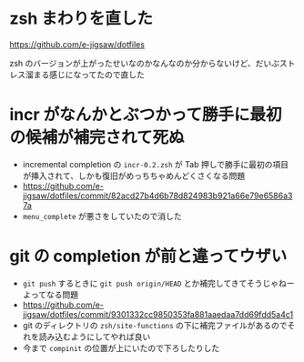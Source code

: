 # zsh まわりを直した

https://github.com/e-jigsaw/dotfiles

zsh のバージョンが上がったせいなのかなんなのか分からないけど、だいぶストレス溜まる感じになってたので直した

# incr がなんかとぶつかって勝手に最初の候補が補完されて死ぬ

* incremental completion の `incr-0.2.zsh` が Tab 押しで勝手に最初の項目が挿入されて、しかも復旧がめっちちゃめんどくさくなる問題
* https://github.com/e-jigsaw/dotfiles/commit/82acd27b4d6b78d824983b921a66e79e6586a37a
* `menu_complete` が悪さをしていたので消した

# git の completion が前と違ってウザい

* `git push` するときに `git push origin/HEAD` とか補完してきてそうじゃねーよってなる問題
* https://github.com/e-jigsaw/dotfiles/commit/9301332cc9850353fa881aaedaa7dd69fdd5a4c1
* git のディレクトリの `zsh/site-functions` の下に補完ファイルがあるのでそれを読み込むようにしてやれば良い
* 今まで `compinit` の位置が上にいたので下ろしたりした
